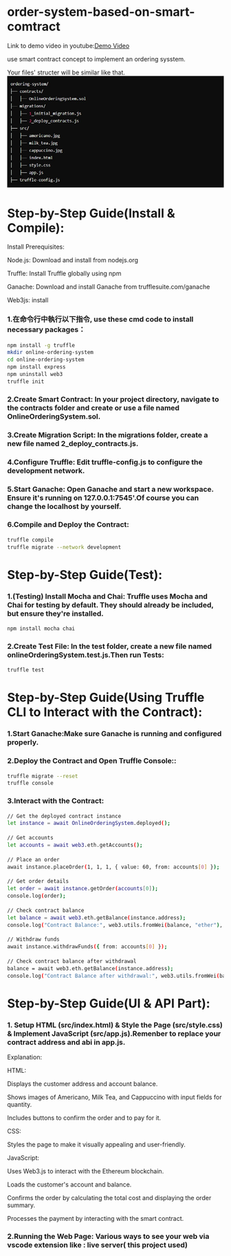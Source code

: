 # order-system-based-on-smart-comtract
Link to demo video in youtube:[Demo Video](https://youtu.be/fxUdtGyFeIo)

use smart contract concept to implement an ordering sysstem.

Your files' structer will be similar like that.
![Image](structer_of_files.jpg)
# Step-by-Step Guide(Install & Compile):
Install Prerequisites:

Node.js: Download and install from nodejs.org

Truffle: Install Truffle globally using npm

Ganache: Download and install Ganache from trufflesuite.com/ganache

Web3js: install 

### 1.在命令行中執行以下指令, use these cmd code to install necessary packages：
```bash
npm install -g truffle
mkdir online-ordering-system
cd online-ordering-system
npm install express
npm uninstall web3
truffle init
```
### 2.Create Smart Contract: In your project directory, navigate to the contracts folder and create or use a file named OnlineOrderingSystem.sol.
### 3.Create Migration Script: In the migrations folder, create a new file named 2_deploy_contracts.js.
### 4.Configure Truffle: Edit truffle-config.js to configure the development network.
### 5.Start Ganache: Open Ganache and start a new workspace. Ensure it's running on 127.0.0.1:7545'.Of course you can change the localhost by yourself.
### 6.Compile and Deploy the Contract:
```bash
truffle compile
truffle migrate --network development
```
# Step-by-Step Guide(Test):
### 1.(Testing) Install Mocha and Chai: Truffle uses Mocha and Chai for testing by default. They should already be included, but ensure they're installed.
```bash
npm install mocha chai
```
### 2.Create Test File: In the test folder, create a new file named onlineOrderingSystem.test.js.Then run Tests:
```bash
truffle test
```
# Step-by-Step Guide(Using Truffle CLI to Interact with the Contract):
### 1.Start Ganache:Make sure Ganache is running and configured properly.
### 2.Deploy the Contract and Open Truffle Console::
```bash
truffle migrate --reset
truffle console
```
### 3.Interact with the Contract:
```bash
// Get the deployed contract instance
let instance = await OnlineOrderingSystem.deployed();

// Get accounts
let accounts = await web3.eth.getAccounts();

// Place an order
await instance.placeOrder(1, 1, 1, { value: 60, from: accounts[0] });

// Get order details
let order = await instance.getOrder(accounts[0]);
console.log(order);

// Check contract balance
let balance = await web3.eth.getBalance(instance.address);
console.log("Contract Balance:", web3.utils.fromWei(balance, "ether"), "ETH");

// Withdraw funds
await instance.withdrawFunds({ from: accounts[0] });

// Check contract balance after withdrawal
balance = await web3.eth.getBalance(instance.address);
console.log("Contract Balance after withdrawal:", web3.utils.fromWei(balance, "ether"), "ETH");
```
# Step-by-Step Guide(UI & API Part):
### 1. Setup HTML (src/index.html) & Style the Page (src/style.css) & Implement JavaScript (src/app.js).Remenber to replace your contract address and abi in app.js.
Explanation:

HTML:

Displays the customer address and account balance.

Shows images of Americano, Milk Tea, and Cappuccino with input fields for quantity.

Includes buttons to confirm the order and to pay for it.

CSS:

Styles the page to make it visually appealing and user-friendly.

JavaScript:

Uses Web3.js to interact with the Ethereum blockchain.

Loads the customer's account and balance.

Confirms the order by calculating the total cost and displaying the order summary.

Processes the payment by interacting with the smart contract.

### 2.Running the Web Page: Various ways to see your web via vscode extension like : live server( this project used)
